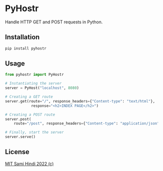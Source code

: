# PyHostr

Handle HTTP GET and POST requests in Python.

## Installation

```bash
pip install pyhostr
```

## Usage

```python
from pyhostr import PyHostr

# Instantiating the server
server = PyHost("localhost", 8080)

# Creating a GET route
server.get(route="/", response_headers={"Content-type": "text/html"},
            response="<h2>INDEX PAGE</h2>")

# Creating a POST route
server.post(
    route="/post", response_headers={"Content-type": "application/json"}, handler=handler_func)

# Finally, start the server
server.serve()
```

## License

[MIT Sami Hindi 2022 (c)](LICENSE.txt)
